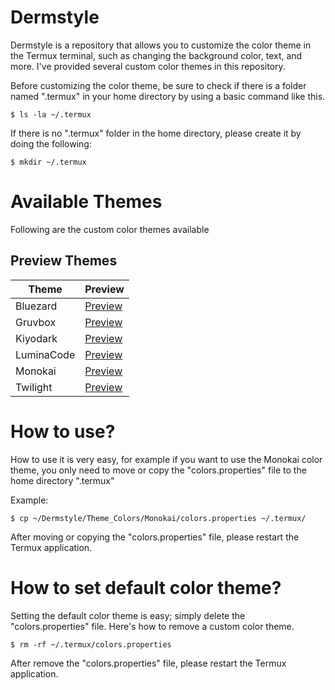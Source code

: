# Dermstyle
Dermstyle is a repository that allows you to customize the color theme in the Termux terminal, such as changing the background color, text, and more. I've provided several custom color themes in this repository.

Before customizing the color theme, be sure to check if there is a folder named ".termux" in your home directory by using a basic command like this.

```$ ls -la ~/.termux```

If there is no ".termux" folder in the home directory, please create it by doing the following:

```$ mkdir ~/.termux```

# Available Themes
Following are the custom color themes available

## Preview Themes

| Theme     | Preview |
|-----------|---------|
| Bluezard  | [Preview](./Theme_Colors/Bluezard/bluezard.jpg) |
| Gruvbox   | [Preview](./Theme_Colors/Gruvbox/gruvbox.jpg) |
| Kiyodark  | [Preview](./Theme_Colors/Kiyodark/kiyodark.jpg) |
| LuminaCode| [Preview](./Theme_Colors/LuminaCode/luminacode.jpg) |
| Monokai   | [Preview](./Theme_Colors/Monokai/monokai.jpg) |
| Twilight  | [Preview](./Theme_Colors/Twilight/twilight.jpg) |


# How to use?
How to use it is very easy, for example if you want to use the Monokai color theme, you only need to move or copy the "colors.properties" file to the home directory ".termux"

Example:

```$ cp ~/Dermstyle/Theme_Colors/Monokai/colors.properties ~/.termux/```

After moving or copying the "colors.properties" file, please restart the Termux application.

# How to set default color theme?
Setting the default color theme is easy; simply delete the "colors.properties" file. Here's how to remove a custom color theme.

```$ rm -rf ~/.termux/colors.properties```

After remove the "colors.properties" file, please restart the Termux application.
